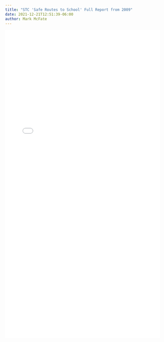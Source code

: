 ```yaml
---
title: "STC 'Safe Routes to School' Full Report from 2009"
date: 2021-12-21T12:51:39-06:00
author: Mark McFate
---
```


<embed width=100% height=1000 src="./../../pdfs/STC-Schools-SRTS-Full-Report.pdf"></embed>
